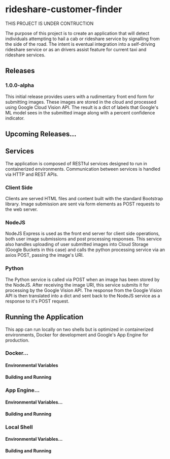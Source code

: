 # rideshare-customer-finder

THIS PROJECT IS UNDER CONTRUCTION

The purpose of this project is to create an application that will detect individuals attempting to hail a cab or rideshare service by signalling from the side of the road. The intent is eventual integration into a self-driving rideshare service or as an drivers assist feature for current taxi and rideshare services.

## Releases
### 1.0.0-alpha 
This initial release provides users with a rudimentary front end form for submitting images. These images are stored in the cloud and processed using Google Cloud Vision API. The result is a dict of labels that Google's ML model sees in the submitted image along with a percent confidence indicator.

## Upcoming Releases...

## Services
The application is composed of RESTful services designed to run in containerized environments. Communication between services is handled via HTTP and REST APIs.

### Client Side
Clients are served HTML files and content built with the standard Bootstrap library. Image submission are sent via form elements as POST requests to the web server.

### NodeJS
NodeJS Express is used as the front end server for client side operations, both user image submissions and post processing responses. This service also handles uploading of user submitted images into Cloud Storage (Google Buckets in this case) and calls the python processing service via an axios POST, passing the image's URI.


### Python
The Python service is called via POST when an image has been stored by the NodeJS. After receiving the image URI, this service submits it for processing by the Google Vision API. The response from the Google Vision API is then translated into a dict and sent back to the NodeJS service as a response to it's POST request.

## Running the Application
This app can run locally on two shells but is optimized in containerized environments, Docker for development and Google's App Engine for production.

### Docker...
#### Environmental Variables
#### Building and Running

### App Engine...
#### Environmental Variables...
#### Building and Running

### Local Shell
#### Environmental Variables...
#### Building and Running
